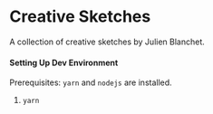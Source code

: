 # Creative Sketches

A collection of creative sketches by Julien Blanchet.

#### Setting Up Dev Environment

Prerequisites: `yarn` and `nodejs` are installed.

1. `yarn`